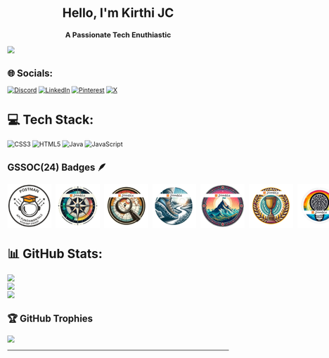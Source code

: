 <h1 text- align='center';> Hello, I'm Kirthi JC </h1> 
<h3 text- align='center';>A Passionate Tech Enuthiastic</h3>

[![](https://visitcount.itsvg.in/api?id=jc-kirthi&icon=5&color=2)](https://visitcount.itsvg.in)

## 🌐 Socials:
[![Discord](https://img.shields.io/badge/Discord-%237289DA.svg?logo=discord&logoColor=white)](https://discord.gg/discord.gg/Tz9rK2HH) [![LinkedIn](https://img.shields.io/badge/LinkedIn-%230077B5.svg?logo=linkedin&logoColor=white)](https://linkedin.com/in/in/kirthi-jc-5390b8310 ) [![Pinterest](https://img.shields.io/badge/Pinterest-%23E60023.svg?logo=Pinterest&logoColor=white)](https://in.pinterest.com/enjoy3core/) [![X](https://img.shields.io/badge/X-black.svg?logo=X&logoColor=white)](https://x.com/me_jckirthi) 

# 💻 Tech Stack:
![CSS3](https://img.shields.io/badge/css3-%231572B6.svg?style=for-the-badge&logo=css3&logoColor=white) ![HTML5](https://img.shields.io/badge/html5-%23E34F26.svg?style=for-the-badge&logo=html5&logoColor=white) ![Java](https://img.shields.io/badge/java-%23ED8B00.svg?style=for-the-badge&logo=openjdk&logoColor=white) ![JavaScript](https://img.shields.io/badge/javascript-%23323330.svg?style=for-the-badge&logo=javascript&logoColor=%23F7DF1E)

## GSSOC(24) Badges 🪶
<div style='display:flex; align-items:center; gap: 10px;' align='center'>
<img src="https://raw.githubusercontent.com/girlscript/gssoc-website-new/main/public/badges/postman.png" width="100px" height="100px" />
  <img src="https://github.com/girlscript/gssoc-website-new/blob/main/public/badges/1.png" width="100px" height="100px" />
  <img src="https://github.com/girlscript/gssoc-website-new/blob/main/public/badges/2.png" width="100px" height="100px" />
  <img src="https://github.com/girlscript/gssoc-website-new/blob/main/public/badges/3.png" width="100px" height="100px" />
  <img src="https://github.com/girlscript/gssoc-website-new/blob/main/public/badges/4.png" width="100px" height="100px" />
  <img src="https://github.com/girlscript/gssoc-website-new/blob/main/public/badges/5.png" width="100px" height="100px" />
  <img src="https://github.com/girlscript/gssoc-website-new/blob/main/public/badges/6.png" width="100px" height="100px" />
  <img src="https://github.com/girlscript/gssoc-website-new/blob/main/public/badges/7.png" width="100px" height="100px" />
  <img src="https://github.com/girlscript/gssoc-website-new/blob/main/public/badges/8.png" width="100px" height="100px" />
</div>

# 📊 GitHub Stats:
![](https://github-readme-stats.vercel.app/api?username=jc-kirthi&theme=radical&hide_border=false&include_all_commits=false&count_private=false)<br/>
![](https://github-readme-streak-stats.herokuapp.com/?user=jc-kirthi&theme=radical&hide_border=false)<br/>
![](https://github-readme-stats.vercel.app/api/top-langs/?username=jc-kirthi&theme=radical&hide_border=false&include_all_commits=false&count_private=false&layout=compact)

## 🏆 GitHub Trophies
![](https://github-profile-trophy.vercel.app/?username=jc-kirthi&theme=radical&no-frame=true&no-bg=false&margin-w=4)

---


<!-- Proudly created with GPRM ( https://gprm.itsvg.in ) -->
  
 

<!---
jc-kirthi/jc-kirthi is a ✨ special ✨ repository because its `README.md` (this file) appears on your GitHub profile.
You can click the Preview link to take a look at your changes.
--->
